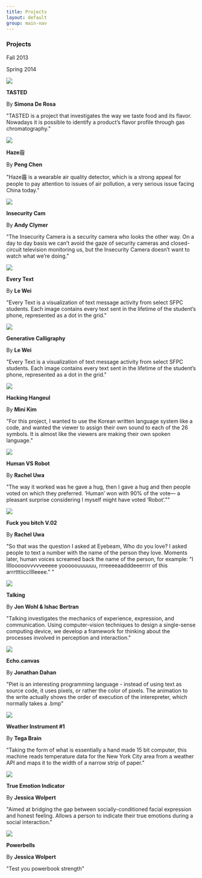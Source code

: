 ```yaml
---
title: Projects
layout: default
group: main-nav
---
```


<section class="current-tab"> 
<div class="centering-wrapper">
<h3>Projects</h3>
<div class="year-menu">
<p class="underline">Fall 2013</p>
<p>Spring 2014</p>
</div>
</div>
</section>

<section class="content-wrapper"> 
<div class="grid-wrapper">
<article class="project">
<div class="project-image">
<img src="/img/assets/images/presentation/tasted.jpg"/>
</div>
<div class="project-title-info">
<p><b> TASTED</b></p>
<p>By <b><span class="student-title">Simona De Rosa</span></b></p>
</div>
<div class="project-info">
<p>"TASTED is a project that investigates the way we taste food and its flavor.   Nowadays it is possible to identify a product’s flavor profile through gas chromatography."</p>
</div>
</article>

<article class="project">
<div class="project-image">
<img src="/img/assets/images/presentation/haze.png"/>
</div>
<div class="project-title-info">
<p><b> Haze</b>霾</p>
<p>By <b><span class="student-title">Peng Chen</span></b></p>	
</div>
<div class="project-info">
<p>"Haze霾 is a wearable air quality detector, which is a strong appeal for people to pay attention to issues of air pollution, a very serious issue facing China today."</p>
</div>
</article>

<article class="project">
<div class="project-image">
<img src="/img/assets/images/presentation/insecurity_cam.png"/>
</div>
<div class="project-title-info">
<p><b> Insecurity Cam</b></p>
<p>By <b><span class="student-title">Andy Clymer</span></b></p>
</div>
<div class="project-info">
<p>"The Insecurity Camera is a security camera who looks the other way. On a day to day basis we can’t avoid the gaze of security cameras and closed-circuit television monitoring us, but the Insecurity Camera doesn’t want to watch what we’re doing."</p>
</div>
</article>

<article class="project">
<div class="project-image">
<img src="/img/assets/images/presentation/every_text.png"/>
</div>
<div class="project-title-info">
<p><b>Every Text</b></p>
<p>By <b><span class="student-title">Le Wei</span></b></p>
</div>
<div class="project-info">
<p>"Every Text is a visualization of text message activity from select SFPC students. Each image contains every text sent in the lifetime of the student’s phone, represented as a dot in the grid."</p>
</div>
</article>

<article class="project">
<div class="project-image">
<img src="/img/assets/images/presentation/generative_calligraphy.png"/>
</div>
<div class="project-title-info">
<p><b>Generative Calligraphy</b></p>
<p>By <b><span class="student-title">Le Wei</span></b></p>
</div>
<div class="project-info">
<p>"Every Text is a visualization of text message activity from select SFPC students. Each image contains every text sent in the lifetime of the student’s phone, represented as a dot in the grid."</p>
</div>
</article>

<article class="project">
<div class="project-image">
<img src="/img/assets/images/presentation/hacking_hangeul.png"/>
</div>
<div class="project-title-info">
<p><b>Hacking Hangeul</b></p>
<p>By <b><span class="student-title">Mini Kim</span></b></p>
</div>
<div class="project-info">
<p>"For this project, I wanted to use the Korean written language system like a code, and wanted the viewer to assign their own sound to each of the 26 symbols. It is almost like the viewers are making their own spoken language."</p>
</div>
</article>

<article class="project">
<div class="project-image">
<img src="/img/assets/images/presentation/human_vs_robot.png"/>
</div>
<div class="project-title-info">
<p><b>Human VS Robot</b></p>
<p>By <b><span class="student-title">Rachel Uwa</span></b></p>
</div>
<div class="project-info">
<p>"The way it worked was he gave a hug, then I gave a hug and then people voted on which they preferred. ‘Human’ won with 90% of the vote— a pleasant surprise considering I myself might have voted ‘Robot’."" </p>
</div>
</article>

<article class="project">
<div class="project-image">
<img src="/img/assets/images/presentation/fuck_you_bitch.png"/>
</div>
<div class="project-title-info">
<p><b>Fuck you bitch V.02</b></p>
<p>By <b><span class="student-title">Rachel Uwa</span></b></p>
</div>
<div class="project-info">
<p>"So that was the question I asked at Eyebeam, Who do you love? I asked people to text a number with the name of the person they love. Moments later, human voices screamed back the name of the person, for example:
"I llllooooovvvvveeeee yooooouuuuuu, rrreeeeaadddeeerrrr of this arrrtttiicclllleeee." " </p>
</div>
</article>

<article class="project">
<div class="project-image">
<img src="/img/assets/images/presentation/talking.png"/>
</div>
<div class="project-title-info">
<p><b>Talking</b></p>
<p>By <b><span class="student-title">Jon Wohl & Ishac Bertran</span></b></p>
</div>
<div class="project-info">
<p>"Talking investigates the mechanics of experience, expression, and communication. Using computer-vision techniques to design a single-sense computing device, we develop a framework for thinking about the processes involved in perception and interaction."</p>
</div>
</article>

<article class="project">
<div class="project-image">
<img src="/img/assets/images/presentation/echo.canvas.png"/>
</div>
<div class="project-title-info">
<p><b>Echo.canvas</b></p>
<p>By <b><span class="student-title">Jonathan Dahan</span></b></p>
</div>
<div class="project-info">
<p>"Piet is an interesting programming language - instead of using text as source code, it uses pixels, or rather the color of pixels. The animation to the write actually shows the order of execution of the interepreter, which normally takes a .bmp"</p>
</div>
</article>

<article class="project">
<div class="project-image">
<img src="/img/assets/images/presentation/weather_instrument.png"/>
</div>
<div class="project-title-info">
<p><b>Weather Instrument #1</b></p>
<p>By <b><span class="student-title">Tega Brain</span></b></p>
</div>
<div class="project-info">
<p>"Taking the form of what is essentially a hand made 15 bit computer, this machine reads temperature data for the New York City area from a weather API and maps it to the width of a narrow strip of paper."</p>
</div>
</article>

<article class="project">
<div class="project-image">
<img src="/img/assets/images/presentation/true_emotion_indicator.png"/>
</div>
<div class="project-title-info">
<p><b>True Emotion Indicator</b></p>
<p>By <b><span class="student-title">Jessica Wolpert</span></b></p>
</div>
<div class="project-info">
<p>"Aimed at bridging the gap between socially-conditioned facial expression and honest feeling. Allows a person to indicate their true emotions during a social interaction."</p>
</div>
</article>

<article class="project">
<div class="project-image">
<img src="/img/assets/images/presentation/powerbells.png"/>
</div>
<div class="project-title-info">
<p><b>Powerbells</b></p>
<p>By <b><span class="student-title">Jessica Wolpert</span></b></p>
</div>
<div class="project-info">
<p>"Test you powerbook strength"</p>
</div>
</article>
</div>
</section>